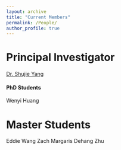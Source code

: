 ```yaml
---
layout: archive
title: "Current Members"
permalink: /People/
author_profile: true
---
```

Principal Investigator
======
[Dr. Shujie Yang](https://shujieyangweb.github.io/cv/)

#### PhD Students

Wenyi Huang

Master Students
======
Eddie Wang
Zach Margaris
Dehang Zhu
